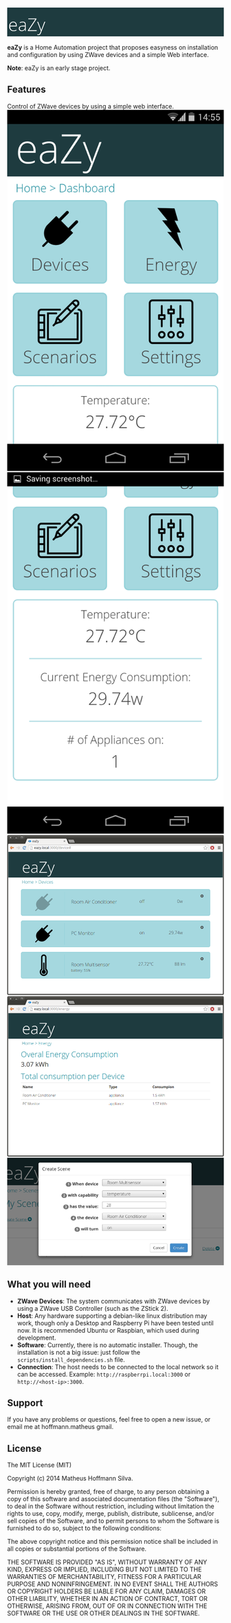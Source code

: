 ![eaZy](docs/images/banner.png)

<b>eaZy</b> is a Home Automation project that proposes easyness on installation and
configuration by using ZWave devices and a simple Web interface.

<b>Note</b>: eaZy is an early stage project.

## Features
Control of ZWave devices by using a simple web interface.
![s](docs/images/screens/dashboard_m.png)
![s](docs/images/screens/dashboard_m_2.png)
![s](docs/images/screens/devices.png)
![s](docs/images/screens/energy.png)
![s](docs/images/screens/scenes_add.png)


## What you will need
- <b>ZWave Devices</b>: The system communicates with ZWave devices by using a ZWave USB Controller (such as the ZStick 2).
- <b>Host</b>: Any hardware supporting a debian-like linux distribution may work, though only a Desktop and Raspberry Pi have been tested until now. It is recommended Ubuntu or Raspbian, which used during development.
- <b>Software</b>: Currently, there is no automatic installer. Though, the installation is not a big issue: just follow the `scripts/install_dependencies.sh` file.
- <b>Connection</b>: The host needs to be connected to the local network so it can be accessed. Example: `http://raspberrpi.local:3000` or `http://<host-ip>:3000`.


## Support
If you have any problems or questions, feel free to open a new issue, or email me at hoffmann.matheus <at> gmail.

## License
The MIT License (MIT)

Copyright (c) 2014 Matheus Hoffmann Silva.

Permission is hereby granted, free of charge, to any person obtaining a copy of
this software and associated documentation files (the "Software"), to deal in
the Software without restriction, including without limitation the rights to
use, copy, modify, merge, publish, distribute, sublicense, and/or sell copies of
the Software, and to permit persons to whom the Software is furnished to do so,
subject to the following conditions:

The above copyright notice and this permission notice shall be included in all
copies or substantial portions of the Software.

THE SOFTWARE IS PROVIDED "AS IS", WITHOUT WARRANTY OF ANY KIND, EXPRESS OR
IMPLIED, INCLUDING BUT NOT LIMITED TO THE WARRANTIES OF MERCHANTABILITY, FITNESS
FOR A PARTICULAR PURPOSE AND NONINFRINGEMENT. IN NO EVENT SHALL THE AUTHORS OR
COPYRIGHT HOLDERS BE LIABLE FOR ANY CLAIM, DAMAGES OR OTHER LIABILITY, WHETHER
IN AN ACTION OF CONTRACT, TORT OR OTHERWISE, ARISING FROM, OUT OF OR IN
CONNECTION WITH THE SOFTWARE OR THE USE OR OTHER DEALINGS IN THE SOFTWARE.
